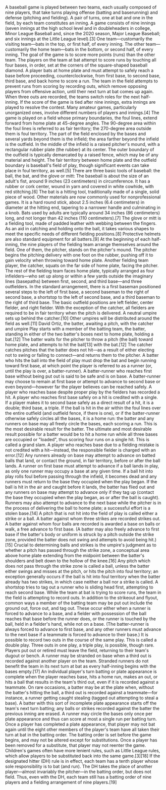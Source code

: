 A baseball game is played between two teams, each usually composed of nine players, that take turns playing offense (batting and baserunning) and defense (pitching and fielding). A pair of turns, one at bat and one in the field, by each team constitutes an inning. A game consists of nine innings (seven innings at the high school level and in doubleheaders in college, Minor League Baseball and, since the 2020 season, Major League Baseball; and six innings at the Little League level).[3] One team—customarily the visiting team—bats in the top, or first half, of every inning. The other team—customarily the home team—bats in the bottom, or second half, of every inning. The goal of the game is to score more points (runs) than the other team. The players on the team at bat attempt to score runs by touching all four bases, in order, set at the corners of the square-shaped baseball diamond. A player bats at home plate and must attempt to safely reach a base before proceeding, counterclockwise, from first base, to second base, third base, and back home to score a run. The team in the field attempts to prevent runs from scoring by recording outs, which remove opposing players from offensive action, until their next turn at bat comes up again. When three outs are recorded, the teams switch roles for the next half-inning. If the score of the game is tied after nine innings, extra innings are played to resolve the contest. Many amateur games, particularly unorganized ones, involve different numbers of players and innings.[4]
The game is played on a field whose primary boundaries, the foul lines, extend forward from home plate at 45-degree angles. The 90-degree area within the foul lines is referred to as fair territory; the 270-degree area outside them is foul territory. The part of the field enclosed by the bases and several yards beyond them is the infield; the area farther beyond the infield is the outfield. In the middle of the infield is a raised pitcher's mound, with a rectangular rubber plate (the rubber) at its center. The outer boundary of the outfield is typically demarcated by a raised fence, which may be of any material and height. The fair territory between home plate and the outfield boundary is baseball's field of play, though significant events can take place in foul territory, as well.[5]
There are three basic tools of baseball: the ball, the bat, and the glove or mitt:
The baseball is about the size of an adult's fist, around 9 inches (23 centimeters) in circumference. It has a rubber or cork center, wound in yarn and covered in white cowhide, with red stitching.[6]
The bat is a hitting tool, traditionally made of a single, solid piece of wood. Other materials are now commonly used for nonprofessional games. It is a hard round stick, about 2.5 inches (6.4 centimeters) in diameter at the hitting end, tapering to a narrower handle and culminating in a knob. Bats used by adults are typically around 34 inches (86 centimeters) long, and not longer than 42 inches (110 centimeters).[7]
The glove or mitt is a fielding tool, made of padded leather with webbing between the fingers. As an aid in catching and holding onto the ball, it takes various shapes to meet the specific needs of different fielding positions.[8]
Protective helmets are also standard equipment for all batters.[9]
At the beginning of each half-inning, the nine players of the fielding team arrange themselves around the field. One of them, the pitcher, stands on the pitcher's mound. The pitcher begins the pitching delivery with one foot on the rubber, pushing off it to gain velocity when throwing toward home plate. Another fielding team player, the catcher, squats on the far side of home plate, facing the pitcher. The rest of the fielding team faces home plate, typically arranged as four infielders—who set up along or within a few yards outside the imaginary lines (basepaths) between first, second, and third base—and three outfielders. In the standard arrangement, there is a first baseman positioned several steps to the left of first base, a second baseman to the right of second base, a shortstop to the left of second base, and a third baseman to the right of third base. The basic outfield positions are left fielder, center fielder, and right fielder. With the exception of the catcher, all fielders are required to be in fair territory when the pitch is delivered. A neutral umpire sets up behind the catcher.[10] Other umpires will be distributed around the field as well.[11]
David Ortiz, the batter, awaiting a pitch, with the catcher and umpire
Play starts with a member of the batting team, the batter, standing in either of the two batter's boxes next to home plate, holding a bat.[12] The batter waits for the pitcher to throw a pitch (the ball) toward home plate, and attempts to hit the ball[13] with the bat.[12] The catcher catches pitches that the batter does not hit—as a result of either electing not to swing or failing to connect—and returns them to the pitcher. A batter who hits the ball into the field of play must drop the bat and begin running toward first base, at which point the player is referred to as a runner (or, until the play is over, a batter-runner). A batter-runner who reaches first base without being put out is said to be safe and is on base. A batter-runner may choose to remain at first base or attempt to advance to second base or even beyond—however far the player believes can be reached safely. A player who reaches base despite proper play by the fielders has recorded a hit. A player who reaches first base safely on a hit is credited with a single. If a player makes it to second base safely as a direct result of a hit, it is a double; third base, a triple. If the ball is hit in the air within the foul lines over the entire outfield (and outfield fence, if there is one), or if the batter-runner otherwise safely circles all the bases, it is a home run: the batter and any runners on base may all freely circle the bases, each scoring a run. This is the most desirable result for the batter. The ultimate and most desirable result possible for a batter would be to hit a home run while all three bases are occupied or "loaded", thus scoring four runs on a single hit. This is called a grand slam. A player who reaches base due to a fielding mistake is not credited with a hit—instead, the responsible fielder is charged with an error.[12]
Any runners already on base may attempt to advance on batted balls that land, or contact the ground, in fair territory, before or after the ball lands. A runner on first base must attempt to advance if a ball lands in play, as only one runner may occupy a base at any given time. If a ball hit into play rolls foul before passing through the infield, it becomes dead and any runners must return to the base they occupied when the play began. If the ball is hit in the air and caught before it lands, the batter has flied out and any runners on base may attempt to advance only if they tag up (contact the base they occupied when the play began, as or after the ball is caught). Runners may also attempt to advance to the next base while the pitcher is in the process of delivering the ball to home plate; a successful effort is a stolen base.[14]
A pitch that is not hit into the field of play is called either a strike or a ball. A batter against whom three strikes are recorded strikes out. A batter against whom four balls are recorded is awarded a base on balls or walk, a free advance to first base. (A batter may also freely advance to first base if the batter's body or uniform is struck by a pitch outside the strike zone, provided the batter does not swing and attempts to avoid being hit.)[15] Crucial to determining balls and strikes is the umpire's judgment as to whether a pitch has passed through the strike zone, a conceptual area above home plate extending from the midpoint between the batter's shoulders and belt down to the hollow of the knee.[16] Any pitch which does not pass through the strike zone is called a ball, unless the batter either swings and misses at the pitch, or hits the pitch into foul territory; an exception generally occurs if the ball is hit into foul territory when the batter already has two strikes, in which case neither a ball nor a strike is called.
A shortstop tries to tag out a runner who is sliding head first, attempting to reach second base.
While the team at bat is trying to score runs, the team in the field is attempting to record outs. In addition to the strikeout and flyout, common ways a member of the batting team may be put out include the ground out, force out, and tag out. These occur either when a runner is forced to advance to a base, and a fielder with possession of the ball reaches that base before the runner does, or the runner is touched by the ball, held in a fielder's hand, while not on a base. (The batter-runner is always forced to advance to first base, and any other runners must advance to the next base if a teammate is forced to advance to their base.) It is possible to record two outs in the course of the same play. This is called a double play. Three outs in one play, a triple play, is possible, though rare. Players put out or retired must leave the field, returning to their team's dugout or bench. A runner may be stranded on base when a third out is recorded against another player on the team. Stranded runners do not benefit the team in its next turn at bat as every half-inning begins with the bases empty.[17]
An individual player's turn batting or plate appearance is complete when the player reaches base, hits a home run, makes an out, or hits a ball that results in the team's third out, even if it is recorded against a teammate. On rare occasions, a batter may be at the plate when, without the batter's hitting the ball, a third out is recorded against a teammate—for instance, a runner getting caught stealing (tagged out attempting to steal a base). A batter with this sort of incomplete plate appearance starts off the team's next turn batting; any balls or strikes recorded against the batter the previous inning are erased. A runner may circle the bases only once per plate appearance and thus can score at most a single run per batting turn. Once a player has completed a plate appearance, that player may not bat again until the eight other members of the player's team have all taken their turn at bat in the batting order. The batting order is set before the game begins, and may not be altered except for substitutions. Once a player has been removed for a substitute, that player may not reenter the game. Children's games often have more lenient rules, such as Little League rules, which allow players to be substituted back into the same game.[3][18]
If the designated hitter (DH) rule is in effect, each team has a tenth player whose sole responsibility is to bat (and run). The DH takes the place of another player—almost invariably the pitcher—in the batting order, but does not field. Thus, even with the DH, each team still has a batting order of nine players and a fielding arrangement of nine players.[19]
